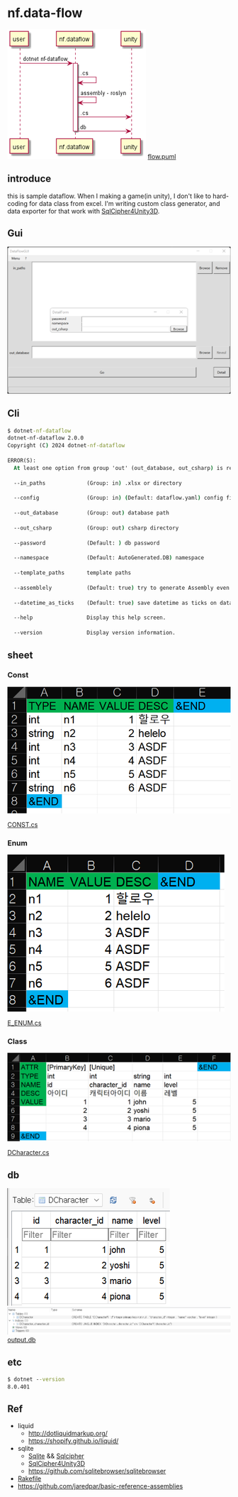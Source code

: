 # nf.data-flow

![flow.png](flow.png)
[flow.puml](flow.puml)

## introduce

this is sample dataflow. When I making a game(in unity), I don't like to hard-coding for data class from excel. I'm writing custom class generator, and data exporter for that work with [SqlCipher4Unity3D](https://github.com/netpyoung/SqlCipher4Unity3D).

## Gui

![docs/res/DataFlowGUI.png](docs/res/DataFlowGUI.png)

## Cli

``` cmd
$ dotnet-nf-dataflow
dotnet-nf-dataflow 2.0.0
Copyright (C) 2024 dotnet-nf-dataflow

ERROR(S):
  At least one option from group 'out' (out_database, out_csharp) is required.

  --in_paths             (Group: in) .xlsx or directory

  --config               (Group: in) (Default: dataflow.yaml) config file path

  --out_database         (Group: out) database path

  --out_csharp           (Group: out) csharp directory

  --password             (Default: ) db password

  --namespace            (Default: AutoGenerated.DB) namespace

  --template_paths       template paths

  --assemblely           (Default: true) try to generate Assembly even if does not generate database

  --datetime_as_ticks    (Default: true) save datetime as ticks on database

  --help                 Display this help screen.

  --version              Display version information.
```

## sheet

### Const

![docs/res/sheet_const.png](docs/res/sheet_const.png)

[CONST.cs](dataflow_unity/Assets/Hello.Complex/output/CONST.cs)

### Enum

![docs/res/sheet_enum.png](docs/res/sheet_enum.png)

[E_ENUM.cs](dataflow_unity/Assets/Hello.Complex/output/E_ENUM.cs)

### Class

![docs/res/sheet_class.png](docs/res/sheet_class.png)

[DCharacter.cs](dataflow_unity/Assets/Hello.Complex/output/DCharacter.cs)

## db

![output_db_value.png](docs/res/output_db_value.png)
![output_db_scheme.png](docs/res/output_db_scheme.png)
[output.db](dataflow_unity/Assets/Hello.Complex/output/output.db)

## etc

``` cmd
$ dotnet --version
8.0.401
```

## Ref

- liquid
  - <http://dotliquidmarkup.org/>
  - <https://shopify.github.io/liquid/>
- sqlite
  - [Sqlite](https://www.sqlite.org/) && [Sqlcipher](https://www.zetetic.net/sqlcipher/)
  - [SqlCipher4Unity3D](https://github.com/netpyoung/SqlCipher4Unity3D)
  - <https://github.com/sqlitebrowser/sqlitebrowser>
- [Rakefile](https://github.com/ruby/rake)
- <https://github.com/jaredpar/basic-reference-assemblies>
